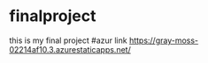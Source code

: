 # finalproject
this is my final project
#azur link https://gray-moss-02214af10.3.azurestaticapps.net/

